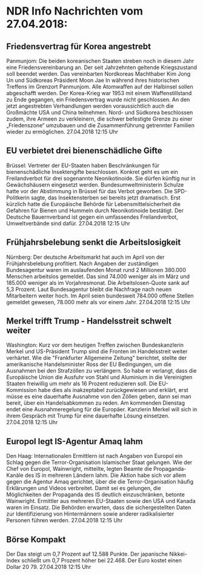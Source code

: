 # NDR Info Nachrichten vom 27.04.2018:


## Friedensvertrag für Korea angestrebt
Panmunjom:	Die beiden koreanischen Staaten streben noch in diesem Jahr eine Friedensvereinbarung an. Der seit Jahrzehnten geltende Kriegszustand soll beendet werden. Das vereinbarten Nordkoreas Machthaber Kim Jong Un und Südkoreas Präsident Moon Jae In während ihres historischen Treffens im Grenzort Panmunjom. Alle Atomwaffen auf der Halbinsel sollen abgeschafft werden. Der Korea-Krieg war 1953 mit einem Waffenstillstand zu Ende gegangen, ein  Friedensvertrag wurde nicht geschlossen. An den jetzt angestrebten Verhandlungen werden voraussichtlich auch die Großmächte USA und China teilnehmen. Nord- und Südkorea beschlossen zudem, ihre Armeen zu verkleinern, die schwer befestigte Grenze zu einer „Friedenszone“ umzubauen und die Zusammenführung getrennter Familien wieder zu ermöglichen. 27.04.2018 12:15 Uhr 

## EU verbietet drei bienenschädliche Gifte
Brüssel:	Vertreter der EU-Staaten haben Beschränkungen für bienenschädliche Insektengifte beschlossen. Konkret geht es um ein Freilandverbot für drei sogenannte Neonikotinoide. Sie dürfen künftig nur in Gewächshäusern eingesetzt werden. Bundesumweltministerin Schulze hatte vor der Abstimmung in Brüssel für das Verbot geworben. Die SPD-Politkerin sagte, das Insektensterben sei bereits jetzt dramatisch. Erst kürzlich hatte die Europäische Behörde für Lebensmittelsicherheit die Gefahren für Bienen und Hummeln durch Neonikotinoide bestätigt. Der Deutsche Bauernverband ist gegen ein umfassendes Freilandverbot, Umweltverbände sind dafür. 27.04.2018 12:15 Uhr 

## Frühjahrsbelebung senkt die Arbeitslosigkeit
Nürnberg: Der deutsche Arbeitsmarkt hat auch im April von der Frühjahrsbelebung profitiert. Nach Angaben der zuständigen Bundesagentur waren im auslaufenden Monat rund 2 Millionen 380.000 Menschen arbeitslos gemeldet. Das sind 74.000 weniger als im März und 185.000 weniger als im Vorjahresmonat. Die Arbeitslosen-Quote sank auf 5,3 Prozent. Laut Bundesagentur bleibt die Nachfrage nach neuen Mitarbeitern weiter hoch. Im April seien bundesweit 784.000 offene Stellen gemeldet gewesen, 78.000 mehr als vor einem Jahr. 27.04.2018 12:15 Uhr 

## Merkel trifft Trump - Handelsstreit schwelt weiter
Washington:	Kurz vor dem heutigen Treffen zwischen Bundeskanzlerin Merkel und US-Präsident Trump sind die Fronten im Handelsstreit weiter verhärtet. Wie die "Frankfurter Allgemeine Zeitung" berichtet, stellte der amerikanische Handelsminister Ross der EU Bedingungen, um die Ausnahmen bei den Strafzöllen zu verlängern. So habe er verlangt, dass die Europäische Union die Ausfuhr von Stahl und Aluminium in die Vereinigten Staaten freiwillig um mehr als 16 Prozent reduzieren soll. Die EU-Kommission habe dies als inakzeptabel zurückgewiesen und erklärt, erst müsse es eine dauerhafte Ausnahme von den Zöllen geben, dann sei man bereit, über ein Handelsabkommen zu reden. Am kommenden Dienstag endet eine Ausnahmeregelung für die Europäer. Kanzlerin Merkel will sich in ihrem Gespräch mit Trump für eine dauerhafte Lösung einsetzen. 27.04.2018 12:15 Uhr 

## Europol legt IS-Agentur Amaq lahm
Den Haag: Internationalen Ermittlern ist nach Angaben von Europol ein Schlag gegen die Terror-Organisation Islamischer Staat gelungen. Wie der Chef von Europol, Wainwright, mitteilte, legten Beamte die Propaganda-Kanäle des IS in mehreren Ländern lahm. Die Aktion habe sich vor allem gegen die Agentur Amaq gerichtet, über die die Terror-Organisation häufig Erklärungen und Videos verbreitet. Damit sei es gelungen, die Möglichkeiten der Propaganda des IS deutlich einzuschränken, betonte Wainwright. Ermittler aus mehreren EU-Staaten sowie den USA und Kanada waren im Einsatz. Die Behörden erwarten, dass die sichergestellten Daten zur Identifizierung von Hintermännern sowie anderer radikalisierter Personen führen werden. 27.04.2018 12:15 Uhr 

## Börse Kompakt
Der Dax steigt um 0,7 Prozent auf 12.588 Punkte. Der japanische Nikkei-Index schließt um  0,7  Prozent höher bei 22.468. Der Euro kostet einen Dollar 20 79. 27.04.2018 12:15 Uhr 
